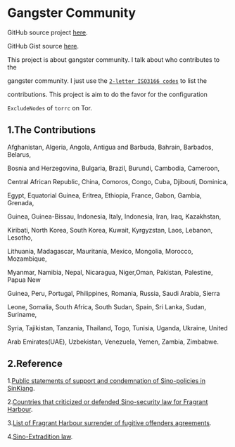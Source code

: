 # Gangster Community

GitHub source project [here](https://github.com/SofijaErkin/gangster-community).

GitHub Gist source [here](https://gist.github.com/SofijaErkin/802aa2b9a8f11dfdea8cb719e81405f0#gangster-community).

This project is about gangster community. I talk about who contributes to the

gangster community. I just use the [`2-letter ISO3166 codes`](https://en.wikipedia.org/wiki/ISO_3166-1_alpha-2) to list the

contributions. This project is aim to do the favor for the configuration

`ExcludeNodes` of `torrc` on Tor.

## 1.The Contributions

Afghanistan, Algeria, Angola, Antigua and Barbuda, Bahrain, Barbados, Belarus,

Bosnia and Herzegovina, Bulgaria, Brazil, Burundi, Cambodia, Cameroon,

Central African Republic, China, Comoros, Congo, Cuba, Djibouti, Dominica,

Egypt, Equatorial Guinea, Eritrea, Ethiopia, France, Gabon, Gambia, Grenada,

Guinea, Guinea-Bissau, Indonesia, Italy, Indonesia, Iran, Iraq, Kazakhstan,

Kiribati, North Korea, South Korea, Kuwait, Kyrgyzstan, Laos, Lebanon, Lesotho,

Lithuania, Madagascar, Mauritania, Mexico, Mongolia, Morocco, Mozambique,

Myanmar, Namibia, Nepal, Nicaragua, Niger,Oman, Pakistan, Palestine, Papua New

Guinea, Peru, Portugal, Philippines, Romania, Russia, Saudi Arabia, Sierra

Leone, Somalia, South Africa, South Sudan, Spain, Sri Lanka, Sudan, Suriname,

Syria, Tajikistan, Tanzania, Thailand, Togo, Tunisia, Uganda, Ukraine, United

Arab Emirates(UAE), Uzbekistan, Venezuela, Yemen, Zambia, Zimbabwe.

## 2.Reference

1.[Public statements of support and condemnation of Sino-policies in SinKiang](https://es.wikipedia.org/wiki/Campos_de_internamiento_de_Sinkiang).

2.[Countries that criticized or defended Sino-security law for Fragrant Harbour](https://www.axios.com/2020/07/02/countries-supporting-china-hong-kong-law).

3.[List of Fragrant Harbour surrender of fugitive offenders agreements](https://en.wikipedia.org/wiki/List_of_Hong_Kong_surrender_of_fugitive_offenders_agreements).

4.[Sino-Extradition law](https://en.wikipedia.org/wiki/Extradition_law_in_China).
